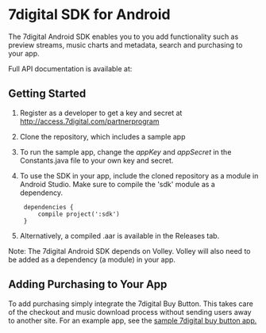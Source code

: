 # 7digital SDK for Android #

The 7digital Android SDK enables you to you add functionality such as preview streams, music charts and metadata, search and purchasing to your app.

Full API documentation is available at: <insert link to javadocs>

## Getting Started ##

1. Register as a developer to get a key and secret at http://access.7digital.com/partnerprogram

2. Clone the repository, which includes a sample app

3. To run the sample app, change the _appKey_ and _appSecret_ in the Constants.java file to your own key and secret.

4. To use the SDK in your app, include the cloned repository as a module in Android Studio. Make sure to compile the 'sdk' module as a dependency.

		dependencies {
			compile project(':sdk')
		}

5. Alternatively, a compiled .aar is available in the Releases tab.


Note: The 7digital Android SDK depends on Volley. Volley will also need to be added as a dependency (a module) in your app.

## Adding Purchasing to Your App ##

To add purchasing simply integrate the 7digital Buy Button. This takes care of the checkout and music download process without sending users away to another site. For an example app, see the [sample 7digital buy button app.](https://github.com/7digital/7digital-android-buy-button-demo) 









